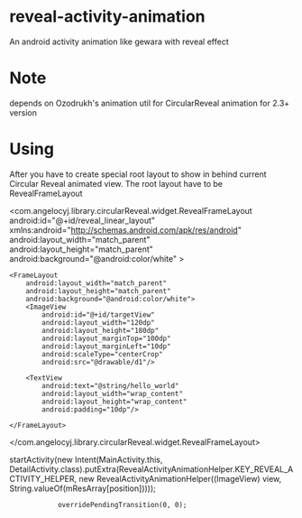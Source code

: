 # reveal-activity-animation
An android activity animation like gewara with reveal effect
# Note
depends on Ozodrukh's animation util for CircularReveal animation for 2.3+ version
# Using

After you have to create special root layout to show in behind current Circular Reveal animated view. The root layout have to be RevealFrameLayout

<com.angelocyj.library.circularReveal.widget.RevealFrameLayout
    android:id="@+id/reveal_linear_layout"
    xmlns:android="http://schemas.android.com/apk/res/android"
    android:layout_width="match_parent"
    android:layout_height="match_parent"
    android:background="@android:color/white" >

    <FrameLayout
        android:layout_width="match_parent"
        android:layout_height="match_parent"
        android:background="@android:color/white">
        <ImageView
            android:id="@+id/targetView"
            android:layout_width="120dp"
            android:layout_height="180dp"
            android:layout_marginTop="100dp"
            android:layout_marginLeft="10dp"
            android:scaleType="centerCrop"
            android:src="@drawable/d1"/>

        <TextView
            android:text="@string/hello_world"
            android:layout_width="wrap_content"
            android:layout_height="wrap_content"
            android:padding="10dp"/>

    </FrameLayout>

</com.angelocyj.library.circularReveal.widget.RevealFrameLayout>


startActivity(new Intent(MainActivity.this,     DetailActivity.class).putExtra(RevealActivityAnimationHelper.KEY_REVEAL_ACTIVITY_HELPER,
                        new RevealActivityAnimationHelper((ImageView) view, String.valueOf(mResArray[position]))));

                overridePendingTransition(0, 0);
                
                
